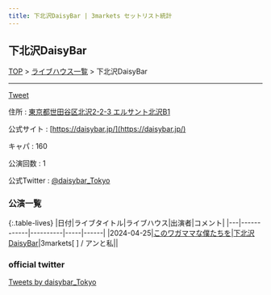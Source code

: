 ```yaml
---
title: 下北沢DaisyBar | 3markets セットリスト統計
---
```

## 下北沢DaisyBar

[TOP](/setlist/) > [ライブハウス一覧](livehouses.html) > 下北沢DaisyBar

___

<a href="https://twitter.com/share?ref_src=twsrc%5Etfw" data-text="3markets[ ]セットリスト > 下北沢DaisyBar" class="twitter-share-button" data-via="3markets" data-hashtags="3markets" data-related="3markets" data-show-count="false">Tweet</a>

住所
:    <a href="https://www.google.co.jp/maps/search/%E6%9D%B1%E4%BA%AC%E9%83%BD%E4%B8%96%E7%94%B0%E8%B0%B7%E5%8C%BA%E5%8C%97%E6%B2%A22-2-3%20%E3%82%A8%E3%83%AB%E3%82%B5%E3%83%B3%E3%83%88%E5%8C%97%E6%B2%A2B1" rel="noopener noreferrer" target="_blank">東京都世田谷区北沢2-2-3 エルサント北沢B1</a>

公式サイト
:    [https://daisybar.jp/](https://daisybar.jp/)

キャパ
:    160

公演回数
: 1


公式Twitter
: <a href="https://twitter.com/daisybar_Tokyo">@daisybar_Tokyo</a>


### 公演一覧

{:.table-lives}
|日付|ライブタイトル|ライブハウス|出演者|コメント|
|---|------------|----------|-----|------|
|<span class="nowrap">2024-04-25</span>|[このワガママな僕たちを](live115.html)|[下北沢DaisyBar](livehouse076.html)|3markets[ ] / アンと私||




### official twitter

<a class="twitter-timeline" href="https://twitter.com/daisybar_Tokyo?ref_src=twsrc%5Etfw">Tweets by daisybar_Tokyo</a> <script async src="https://platform.twitter.com/widgets.js" charset="utf-8"></script>


<script async src="https://platform.twitter.com/widgets.js" charset="utf-8"></script>
